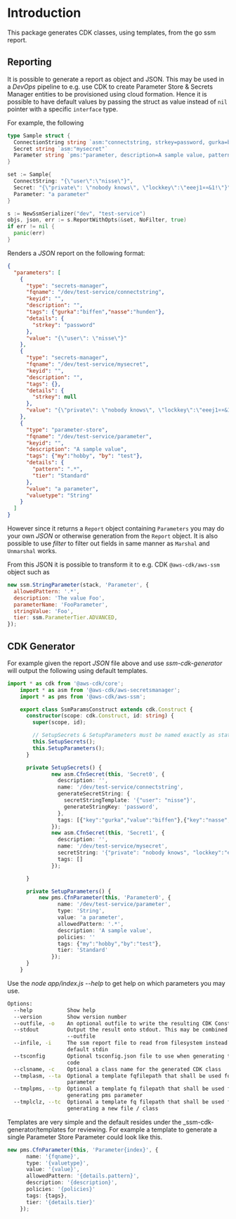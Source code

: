# Introduction
This package generates CDK classes, using templates, from the go ssm report.

## Reporting
It is possible to generate a report as object and JSON. This may be used in a _DevOps_ pipeline to e.g. use CDK to create Parameter Store & Secrets Manager entities to be provisioned using cloud formation. Hence it is possible to have
default values by passing the struct as value instead of `nil` pointer with a specific `interface` type.

For example, the following
```go
type Sample struct {
  ConnectionString string `asm:"connectstring, strkey=password, gurka=biffen, nasse=hunden"`
  Secret string `asm:"mysecret"`
  Parameter string `pms:"parameter, description=A sample value, pattern=.*, my=hobby, by=test"`
}

set := Sample{
  ConnectString: "{\"user\":\"nisse\"}",
  Secret: "{\"private\": \"nobody knows\", \"lockkey\":\"eeej1¤¤&1!\"}",
  Parameter: "a parameter"
}

s := NewSsmSerializer("dev", "test-service")
objs, json, err := s.ReportWithOpts(&set, NoFilter, true)
if err != nil {
  panic(err)
}
```

Renders a _JSON_ report on the following format:
```json
{
  "parameters": [
    {
      "type": "secrets-manager",
      "fqname": "/dev/test-service/connectstring",
      "keyid": "",
      "description": "",
      "tags": {"gurka":"biffen","nasse":"hunden"},
      "details": {
        "strkey": "password"
      },
      "value": "{\"user\": \"nisse\"}"      
    },
    {
      "type": "secrets-manager",
      "fqname": "/dev/test-service/mysecret",
      "keyid": "",
      "description": "",
      "tags": {},
      "details": {
        "strkey": null
      },
      "value": "{\"private\": \"nobody knows\", \"lockkey\":\"eeej1¤¤&1!\"}"      
    },
    {
      "type": "parameter-store",
      "fqname": "/dev/test-service/parameter",
      "keyid": "",
      "description": "A sample value",
      "tags": {"my":"hobby", "by": "test"},
      "details": {
        "pattern": ".*",
        "tier": "Standard"
      },
      "value": "a parameter",
      "valuetype": "String"
    }                
  ]
}
```

However since it returns a `Report` object containing `Parameters` you may do your own _JSON_ or otherwise generation from the `Report` object. It is also possible to use _filter_ to filter out fields in same manner as `Marshal` and `Unmarshal` works.

From this JSON it is possible to transform it to e.g. CDK `@aws-cdk/aws-ssm` object such as
```js
new ssm.StringParameter(stack, 'Parameter', {
  allowedPattern: '.*',
  description: 'The value Foo',
  parameterName: 'FooParameter',
  stringValue: 'Foo',
  tier: ssm.ParameterTier.ADVANCED,
});
```

## CDK Generator

For example given the report _JSON_ file above and use _ssm-cdk-generator_ will output the following using default templates.

```typescript
import * as cdk from '@aws-cdk/core';
    import * as asm from '@aws-cdk/aws-secretsmanager';
    import * as pms from '@aws-cdk/aws-ssm';

    export class SsmParamsConstruct extends cdk.Construct {
      constructor(scope: cdk.Construct, id: string) {
        super(scope, id);

        // SetupSecrets & SetupParameters must be named exactly as stated below!
        this.SetupSecrets();
        this.SetupParameters();
      }

      private SetupSecrets() {
              new asm.CfnSecret(this, 'Secret0', {
                description: '',
                name: '/dev/test-service/connectstring',
                generateSecretString: {
                  secretStringTemplate: '{"user": "nisse"}',
                  generateStringKey: 'password',
                },
                tags: [{"key":"gurka","value":"biffen"},{"key":"nasse","value":"hunden"}]
              });
              new asm.CfnSecret(this, 'Secret1', {
                description: '',
                name: '/dev/test-service/mysecret',
                secretString: '{"private": "nobody knows", "lockkey":"eeej1¤¤&1!"}',
                tags: []
              });

      }

      private SetupParameters() {
          new pms.CfnParameter(this, 'Parameter0', {
                name: '/dev/test-service/parameter',
                type: 'String',
                value: 'a parameter',
                allowedPattern: '.*',
                description: 'A sample value',
                policies: ''
                tags: {"my":"hobby","by":"test"},
                tier: 'Standard'
              });
      }
    }
```

Use the _node app/index.js --help_ to get help on which parameters you may use.

```bash
Options:
  --help           Show help                                           [boolean]
  --version        Show version number                                 [boolean]
  --outfile, -o    An optional outfile to write the resulting CDK Construct
  --stdout         Output the result onto stdout. This may be combined with
                   --outfile
  --infile, -i     The ssm report file to read from filesystem instead of
                   default stdin
  --tsconfig       Optional tsconfig.json file to use when generating the source
                   code
  --clsname, -c    Optional a class name for the generated CDK class
  --tmplasm, --ta  Optional a template fqfilepath that shall be used for asm
                   parameter
  --tmplpms, --tp  Optional a template fq filepath that shall be used for
                   generating pms parameter
  --tmplclz, --tc  Optional a template fq filepath that shall be used for
                   generating a new file / class
```

Templates are very simple and the default resides under the _ssm-cdk-generator/templates for reviewing. For example a template to generate a single Parameter Store Parameter could look like this.

```typescript
new pms.CfnParameter(this, 'Parameter{index}', {
      name: '{fqname}',
      type: '{valuetype}',
      value: '{value}',
      allowedPattern: '{details.pattern}',
      description: '{description}',
      policies: '{policies}'
      tags: {tags},
      tier: '{details.tier}'
    });
```